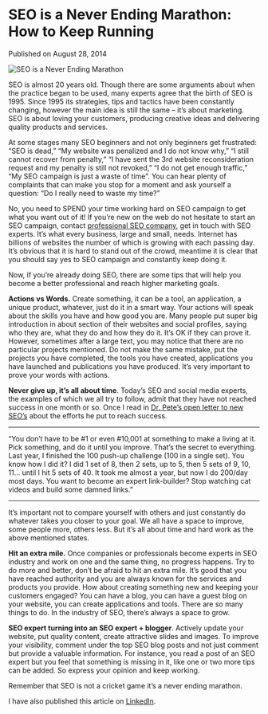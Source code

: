 # SEO is a Never Ending Marathon: How to Keep Running

Published on August 28, 2014

![SEO is a Never Ending Marathon](https://www.seocentury.com/blog/wp-content/uploads/2014/08/seo-is-Never-Ending-Marathon.jpg)

SEO is almost 20 years old. Though there are some arguments about when the practice began to be used, many experts agree that the birth of SEO is 1995. Since 1995 its strategies, tips and tactics have been constantly changing, however the main idea is still the same – it’s about marketing. SEO is about loving your customers, producing creative ideas and delivering quality products and services.

At some stages many SEO beginners and not only beginners get frustrated: “SEO is dead,” “My website was penalized and I do not know why,” “I still cannot recover from penalty,”
“I have sent the 3rd website reconsideration request and my penalty is still not revoked,” “I do not get enough traffic,” “My SEO campaign is just a waste of time”. You can hear plenty of complaints that can make you stop for a moment and ask yourself a question: “Do I really need to waste my time?”

No, you need to SPEND your time working hard on SEO campaign to get what you want out of it! If you’re new on the web do not hesitate to start an SEO campaign, contact [professional SEO company](https://www.seocentury.com), get in touch with SEO experts. It’s what every business, large and small, needs. Internet has billions of websites the number of which is growing with each passing day. It’s obvious that it is hard to stand out of the crowd, meantime it is clear that you should say yes to SEO campaign and constantly keep doing it.

Now, if you’re already doing SEO, there are some tips that will help you become a better professional and reach higher marketing goals.

**Actions vs Words.** Create something, it can be a tool, an application, a unique product, whatever, just do it in a smart way. Your actions will speak about the skills you have and how good you are. Many people put super big introduction in about section of their websites and social profiles, saying who they are, what they do and how they do it. It’s OK if they can prove it. However, sometimes after a large text, you may notice that there are no particular projects mentioned. Do not make the same mistake, put the projects you have completed, the tools you have created, applications you have launched and publications you have produced. It’s very important to prove your words with actions.

**Never give up, it’s all about time**. Today’s SEO and social media experts, the examples of which we all try to follow, admit that they have not reached success in one month or so. Once I read in [Dr. Pete’s open letter to new SEO’s](https://moz.com/blog/an-open-letter-to-new-seos) about the efforts he put to reach success.

- - - - - -

“You don’t have to be #1 or even #10,001 at something to make a living at it. Pick something, and do it until you improve. That’s the secret to everything. Last year, I finished the 100 push-up challenge (100 in a single set). You know how I did it? I did 1 set of 8, then 2 sets, up to 5, then 5 sets of 9, 10, 11… until I hit 5 sets of 40. It took me almost a year, but now I do 200/day most days. You want to become an expert link-builder? Stop watching cat videos and build some damned links.”

- - - - - -

It’s important not to compare yourself with others and just constantly do whatever takes you closer to your goal. We all have a space to improve, some people more, others less. But it’s all about time and hard work as the above mentioned states.

**Hit an extra mile.** Once companies or professionals become experts in SEO industry and work on one and the same thing, no progress happens. Try to do more and better, don’t be afraid to hit an extra mile. It’s good that you have reached authority and you are always known for the services and products you provide. How about creating something new and keeping your customers engaged? You can have a blog, you can have a guest blog on your website, you can create applications and tools. There are so many things to do. In the industry of SEO, there’s always a space to grow.

**SEO expert turning into an SEO expert + blogger**. Actively update your website, put quality content, create attractive slides and images. To improve your visibility, comment under the top SEO blog posts and not just comment but provide a valuable information. For instance, you read a post of an SEO expert but you feel that something is missing in it, like one or two more tips can be added. So express your opinion and keep working.

Remember that SEO is not a cricket game it’s a never ending marathon.

I have also published this article on [LinkedIn](https://www.linkedin.com/pulse/article/20140827124303-102575515-seo-is-a-never-ending-marathon-how-to-keep-running).
